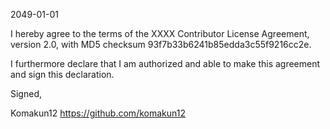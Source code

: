2049-01-01

I hereby agree to the terms of the XXXX Contributor License Agreement, version 2.0, with MD5 checksum 93f7b33b6241b85edda3c55f9216cc2e.

I furthermore declare that I am authorized and able to make this agreement and sign this declaration.

Signed,

Komakun12 https://github.com/komakun12
